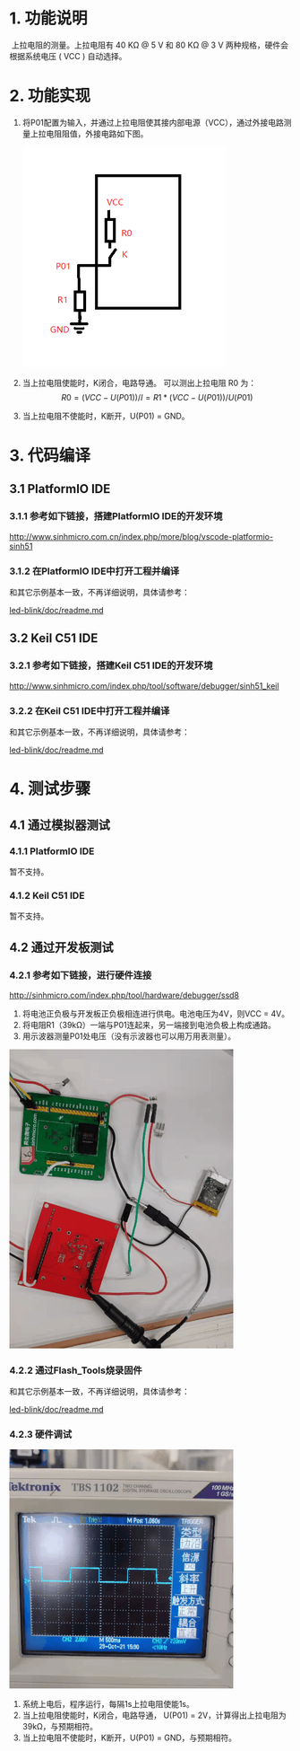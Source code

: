 # 1. 功能说明
​		上拉电阻的测量。上拉电阻有 40 KΩ @ 5 V 和 80 KΩ @ 3 V 两种规格，硬件会根据系统电压 ( VCC ) 自动选择。

# 2. 功能实现

1. 将P01配置为输入，并通过上拉电阻使其接内部电源（VCC），通过外接电路测量上拉电阻阻值，外接电路如下图。

   ![](./1.GIF)

2. 当上拉电阻使能时，K闭合，电路导通。 可以测出上拉电阻 R0 为：
$$
R0 = (VCC-U(P01))/I = R1*(VCC-U(P01))/U(P01)
$$

3. 当上拉电阻不使能时，K断开，U(P01) = GND。 



# 3. 代码编译

## 3.1 PlatformIO IDE

### 3.1.1 参考如下链接，搭建PlatformIO IDE的开发环境

http://www.sinhmicro.com.cn/index.php/more/blog/vscode-platformio-sinh51

### 3.1.2 在PlatformIO IDE中打开工程并编译

和其它示例基本一致，不再详细说明，具体请参考：

[led-blink/doc/readme.md](../../led-blink/doc/readme.md)

## 3.2 Keil C51 IDE

### 3.2.1 参考如下链接，搭建Keil C51 IDE的开发环境

http://www.sinhmicro.com/index.php/tool/software/debugger/sinh51_keil

### 3.2.2 在Keil C51 IDE中打开工程并编译

和其它示例基本一致，不再详细说明，具体请参考：

[led-blink/doc/readme.md](../../led-blink/doc/readme.md)

# 4. 测试步骤

## 4.1 通过模拟器测试
### 4.1.1 PlatformIO IDE

暂不支持。

### 4.1.2 Keil C51 IDE
暂不支持。

## 4.2 通过开发板测试

### 4.2.1 参考如下链接，进行硬件连接

http://sinhmicro.com/index.php/tool/hardware/debugger/ssd8

1. 将电池正负极与开发板正负极相连进行供电。电池电压为4V，则VCC = 4V。
2. 将电阻R1（39kΩ）一端与P01连起来，另一端接到电池负极上构成通路。
3. 用示波器测量P01处电压（没有示波器也可以用万用表测量）。

![](./pullup.gif)

### 4.2.2 通过Flash_Tools烧录固件

和其它示例基本一致，不再详细说明，具体请参考：

[led-blink/doc/readme.md](../../led-blink/doc/readme.md)

### 4.2.3 硬件调试

![](./hardware-test.gif)

1. 系统上电后，程序运行，每隔1s上拉电阻使能1s。
2. 当上拉电阻使能时，K闭合，电路导通， U(P01) = 2V，计算得出上拉电阻为39kΩ，与预期相符。
3. 当上拉电阻不使能时，K断开，U(P01) = GND，与预期相符。

